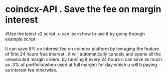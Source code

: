 ﻿# coindcx-API . Save the fee on margin interest
#Use the latest v2 script.  u can learn how to use it by going through example script  
  
  
  
It can save 9% on interest fee on coindcx platform by levraging the feature of first 24 hours free interest   . it will automatically cancels and opens all the unexecuted margin orders. by running it every 24 hours u can save as much as .3% of portfolio(when used at full margin) for day which u will b paying as interest fee otherwise.  
